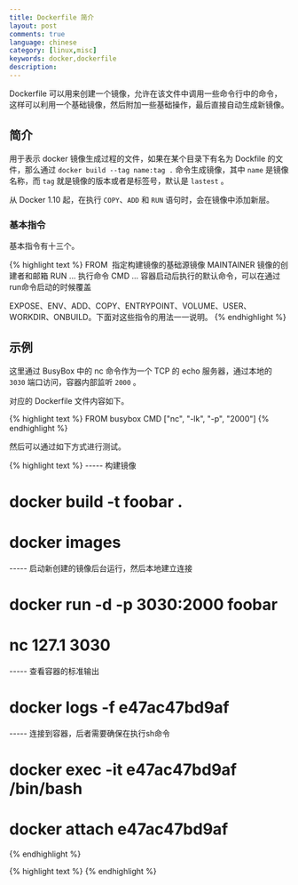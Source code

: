 ```yaml
---
title: Dockerfile 简介
layout: post
comments: true
language: chinese
category: [linux,misc]
keywords: docker,dockerfile
description:
---
```


Dockerfile 可以用来创建一个镜像，允许在该文件中调用一些命令行中的命令，这样可以利用一个基础镜像，然后附加一些基础操作，最后直接自动生成新镜像。

<!-- more -->

## 简介

用于表示 docker 镜像生成过程的文件，如果在某个目录下有名为 Dockfile 的文件，那么通过 `docker build --tag name:tag .` 命令生成镜像，其中 `name` 是镜像名称，而 `tag` 就是镜像的版本或者是标签号，默认是 `lastest` 。

从 Docker 1.10 起，在执行 `COPY`、`ADD` 和 `RUN` 语句时，会在镜像中添加新层。

### 基本指令

基本指令有十三个。

{% highlight text %}
FROM <image>
    指定构建镜像的基础源镜像
MAINTAINER <name> <email>
    镜像的创建者和邮箱
RUN <command> <param1> ... <paramN>
    执行命令
CMD <command> <param1> ... <paramN>
    容器启动后执行的默认命令，可以在通过run命令启动的时候覆盖

EXPOSE、ENV、ADD、COPY、ENTRYPOINT、VOLUME、USER、WORKDIR、ONBUILD。下面对这些指令的用法一一说明。
{% endhighlight %}

## 示例

这里通过 BusyBox 中的 nc 命令作为一个 TCP 的 echo 服务器，通过本地的 `3030` 端口访问，容器内部监听 `2000` 。

对应的 Dockerfile 文件内容如下。

{% highlight text %}
FROM busybox
CMD ["nc", "-lk", "-p", "2000"]
{% endhighlight %}

然后可以通过如下方式进行测试。

{% highlight text %}
----- 构建镜像
# docker build -t foobar .
# docker images

----- 启动新创建的镜像后台运行，然后本地建立连接
# docker run -d -p 3030:2000 foobar
# nc 127.1 3030

----- 查看容器的标准输出
# docker logs -f e47ac47bd9af

----- 连接到容器，后者需要确保在执行sh命令
# docker exec -it e47ac47bd9af /bin/bash
# docker attach e47ac47bd9af
{% endhighlight %}


<!--
docker建立最简单最小的helloworld镜像
https://blog.csdn.net/u012819339/article/details/80007919

各个组件之间的关系
https://www.cnblogs.com/sparkdev/p/9129334.html
https://www.infoq.cn/article/2017/02/Docker-Containerd-RunC
-->

{% highlight text %}
{% endhighlight %}
